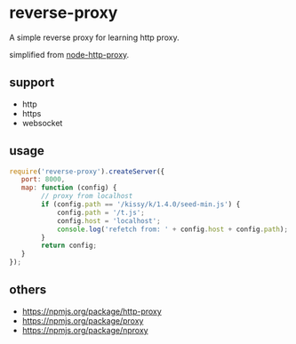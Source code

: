 reverse-proxy
=============

A simple reverse proxy for learning http proxy.

simplified from [node-http-proxy](https://github.com/nodejitsu/node-http-proxy).


support
---------------------

* http
* https
* websocket


usage
----------------------------

``` javascript
require('reverse-proxy').createServer({
   port: 8000,
   map: function (config) {
        // proxy from localhost
        if (config.path == '/kissy/k/1.4.0/seed-min.js') {
            config.path = '/t.js';
            config.host = 'localhost';
            console.log('refetch from: ' + config.host + config.path);
        }
        return config;
   }
});
```

others
--------------------------------------

* https://npmjs.org/package/http-proxy
* https://npmjs.org/package/proxy
* https://npmjs.org/package/nproxy